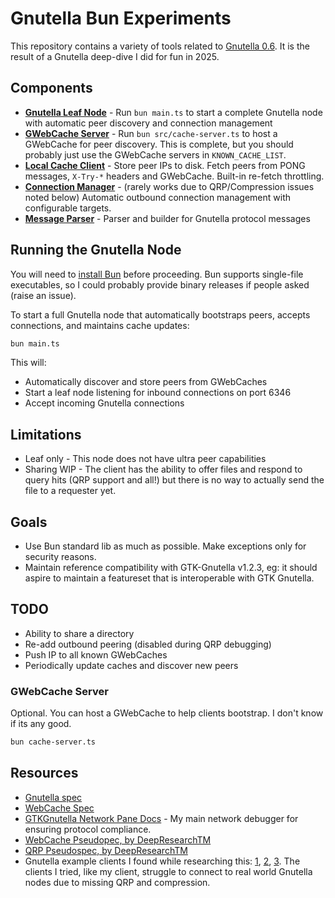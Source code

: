 # Gnutella Bun Experiments

This repository contains a variety of tools related to [Gnutella 0.6](https://en.wikipedia.org/wiki/Gnutella). It is the result of a Gnutella deep-dive I did for fun in 2025.

## Components

- **[Gnutella Leaf Node](main.ts)** - Run `bun main.ts` to start a complete Gnutella node with automatic peer discovery and connection management
- **[GWebCache Server](src/cache-server.ts)** - Run `bun src/cache-server.ts` to host a GWebCache for peer discovery. This is complete, but you should probably just use the GWebCache servers in `KNOWN_CACHE_LIST`.
- **[Local Cache Client](src/cache-client.ts)** - Store peer IPs to disk. Fetch peers from PONG messages, `X-Try-*` headers and GWebCache. Built-in re-fetch throttling.
- **[Connection Manager](src/connection-manager.ts)** - (rarely works due to QRP/Compression issues noted below) Automatic outbound connection management with configurable targets.
- **[Message Parser](src/parser.ts)** - Parser and builder for Gnutella protocol messages

## Running the Gnutella Node

You will need to [install Bun](https://bun.sh/docs/installation) before proceeding. Bun supports single-file executables, so I could probably provide binary releases if people asked (raise an issue).

To start a full Gnutella node that automatically bootstraps peers, accepts connections, and maintains cache updates:

```bash
bun main.ts
```

This will:

- Automatically discover and store peers from GWebCaches
- Start a leaf node listening for inbound connections on port 6346
- Accept incoming Gnutella connections

## Limitations

- Leaf only - This node does not have ultra peer capabilities
- Sharing WIP - The client has the ability to offer files and respond to query hits (QRP support and all!) but there is no way to actually send the file to a requester yet.

## Goals

- Use Bun standard lib as much as possible. Make exceptions only for security reasons.
- Maintain reference compatibility with GTK-Gnutella v1.2.3, eg: it should aspire to maintain a featureset that is interoperable with GTK Gnutella.

## TODO

- Ability to share a directory
- Re-add outbound peering (disabled during QRP debugging)
- Push IP to all known GWebCaches
- Periodically update caches and discover new peers

### GWebCache Server

Optional. You can host a GWebCache to help clients bootstrap. I don't know if its any good.

```bash
bun cache-server.ts
```

## Resources

- [Gnutella spec](./docs/Gnutella-0.6-spec.txt)
- [WebCache Spec](https://shareaza.sourceforge.net/mediawiki/GWC_specs)
- [GTKGnutella Network Pane Docs](https://gtk-gnutella.sourceforge.io/manual/gnutellanet.html) - My main network debugger for ensuring protocol compliance.
- [WebCache Pseudopec, by DeepResearchTM](./docs/gwebcache-spec.md)
- [QRP Pseudospec, by DeepResearchTM](./docs/qrp-pseudospec.md)
- Gnutella example clients I found while researching this: [1](https://github.com/comick/mini-gnutella), [2](https://github.com/advait/crepe), [3](https://github.com/thapam/gnutella-client). The clients I tried, like my client, struggle to connect to real world Gnutella nodes due to missing QRP and compression.
